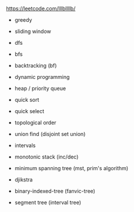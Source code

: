 https://leetcode.com/lllbllllb/
* greedy
* sliding window
* dfs
* bfs
* backtracking (bf)
* dynamic programming
* heap / priority queue
* quick sort
* quick select
* topological order
* union find (disjoint set union)
* intervals
* monotonic stack (inc/dec)
* minimum spanning tree (mst, prim's algorithm)
* djikstra

* binary-indexed-tree (fanvic-tree)
* segment tree (interval tree)
